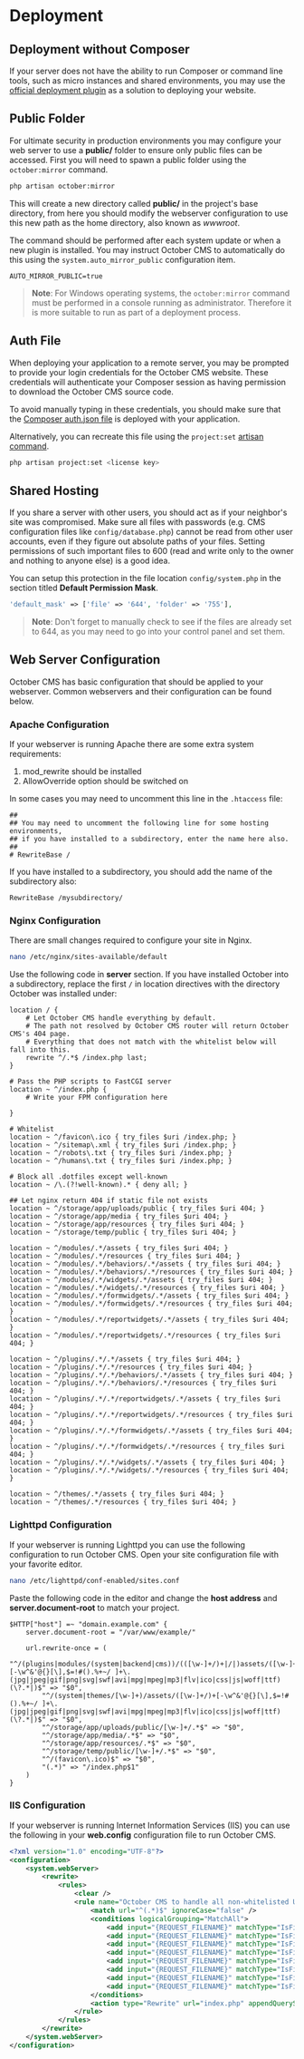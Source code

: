 # Deployment

## Deployment without Composer

<ProductIcon src="https://github.com/octobercms/docs/blob/develop/images/deploy-plugin.png?raw=true" />

If your server does not have the ability to run Composer or command line tools, such as micro instances and shared environments, you may use the [official deployment plugin](https://octobercms.com/plugin/rainlab-deploy) as a solution to deploying your website.

<div class="clearfix"></div>

## Public Folder

For ultimate security in production environments you may configure your web server to use a **public/** folder to ensure only public files can be accessed. First you will need to spawn a public folder using the `october:mirror` command.

```sh
php artisan october:mirror
```

This will create a new directory called **public/** in the project's base directory, from here you should modify the webserver configuration to use this new path as the home directory, also known as *wwwroot*.

The command should be performed after each system update or when a new plugin is installed. You may instruct October CMS to automatically do this using the `system.auto_mirror_public` configuration item.

```text
AUTO_MIRROR_PUBLIC=true
```

> **Note**: For Windows operating systems, the `october:mirror` command must be performed in a console running as administrator. Therefore it is more suitable to run as part of a deployment process.

## Auth File

When deploying your application to a remote server, you may be prompted to provide your login credentials for the October CMS website. These credentials will authenticate your Composer session as having permission to download the October CMS source code.

To avoid manually typing in these credentials, you should make sure that the [Composer auth.json file](https://getcomposer.org/doc/articles/http-basic-authentication.md) is deployed with your application.

Alternatively, you can recreate this file using the `project:set` [artisan command](../console/commands.md#set-project).

```sh
php artisan project:set <license key>
```

## Shared Hosting

If you share a server with other users, you should act as if your neighbor's site was compromised. Make sure all files with passwords (e.g. CMS configuration files like `config/database.php`) cannot be read from other user accounts, even if they figure out absolute paths of your files. Setting permissions of such important files to 600 (read and write only to the owner and nothing to anyone else) is a good idea.

You can setup this protection in the file location `config/system.php` in the section titled **Default Permission Mask**.

```php
'default_mask' => ['file' => '644', 'folder' => '755'],
```

> **Note**: Don't forget to manually check to see if the files are already set to 644, as you may need to go into your control panel and set them.

## Web Server Configuration

October CMS has basic configuration that should be applied to your webserver. Common webservers and their configuration can be found below.

### Apache Configuration

If your webserver is running Apache there are some extra system requirements:

1. mod_rewrite should be installed
1. AllowOverride option should be switched on

In some cases you may need to uncomment this line in the `.htaccess` file:

```
##
## You may need to uncomment the following line for some hosting environments,
## if you have installed to a subdirectory, enter the name here also.
##
# RewriteBase /
```

If you have installed to a subdirectory, you should add the name of the subdirectory also:

```
RewriteBase /mysubdirectory/
```

### Nginx Configuration

There are small changes required to configure your site in Nginx.

```sh
nano /etc/nginx/sites-available/default
```

Use the following code in **server** section. If you have installed October into a subdirectory, replace the first `/` in location directives with the directory October was installed under:

```
location / {
    # Let October CMS handle everything by default.
    # The path not resolved by October CMS router will return October CMS's 404 page.
    # Everything that does not match with the whitelist below will fall into this.
    rewrite ^/.*$ /index.php last;
}

# Pass the PHP scripts to FastCGI server
location ~ ^/index.php {
    # Write your FPM configuration here

}

# Whitelist
location ~ ^/favicon\.ico { try_files $uri /index.php; }
location ~ ^/sitemap\.xml { try_files $uri /index.php; }
location ~ ^/robots\.txt { try_files $uri /index.php; }
location ~ ^/humans\.txt { try_files $uri /index.php; }

# Block all .dotfiles except well-known
location ~ /\.(?!well-known).* { deny all; }

## Let nginx return 404 if static file not exists
location ~ ^/storage/app/uploads/public { try_files $uri 404; }
location ~ ^/storage/app/media { try_files $uri 404; }
location ~ ^/storage/app/resources { try_files $uri 404; }
location ~ ^/storage/temp/public { try_files $uri 404; }

location ~ ^/modules/.*/assets { try_files $uri 404; }
location ~ ^/modules/.*/resources { try_files $uri 404; }
location ~ ^/modules/.*/behaviors/.*/assets { try_files $uri 404; }
location ~ ^/modules/.*/behaviors/.*/resources { try_files $uri 404; }
location ~ ^/modules/.*/widgets/.*/assets { try_files $uri 404; }
location ~ ^/modules/.*/widgets/.*/resources { try_files $uri 404; }
location ~ ^/modules/.*/formwidgets/.*/assets { try_files $uri 404; }
location ~ ^/modules/.*/formwidgets/.*/resources { try_files $uri 404; }
location ~ ^/modules/.*/reportwidgets/.*/assets { try_files $uri 404; }
location ~ ^/modules/.*/reportwidgets/.*/resources { try_files $uri 404; }

location ~ ^/plugins/.*/.*/assets { try_files $uri 404; }
location ~ ^/plugins/.*/.*/resources { try_files $uri 404; }
location ~ ^/plugins/.*/.*/behaviors/.*/assets { try_files $uri 404; }
location ~ ^/plugins/.*/.*/behaviors/.*/resources { try_files $uri 404; }
location ~ ^/plugins/.*/.*/reportwidgets/.*/assets { try_files $uri 404; }
location ~ ^/plugins/.*/.*/reportwidgets/.*/resources { try_files $uri 404; }
location ~ ^/plugins/.*/.*/formwidgets/.*/assets { try_files $uri 404; }
location ~ ^/plugins/.*/.*/formwidgets/.*/resources { try_files $uri 404; }
location ~ ^/plugins/.*/.*/widgets/.*/assets { try_files $uri 404; }
location ~ ^/plugins/.*/.*/widgets/.*/resources { try_files $uri 404; }

location ~ ^/themes/.*/assets { try_files $uri 404; }
location ~ ^/themes/.*/resources { try_files $uri 404; }
```

### Lighttpd Configuration

If your webserver is running Lighttpd you can use the following configuration to run October CMS. Open your site configuration file with your favorite editor.

```sh
nano /etc/lighttpd/conf-enabled/sites.conf
```

Paste the following code in the editor and change the **host address** and  **server.document-root** to match your project.

```
$HTTP["host"] =~ "domain.example.com" {
    server.document-root = "/var/www/example/"

    url.rewrite-once = (
        "^/(plugins|modules/(system|backend|cms))/(([\w-]+/)+|/|)assets/([\w-]+/)+[-\w^&'@{}[\],$=!#().%+~/ ]+\.(jpg|jpeg|gif|png|svg|swf|avi|mpg|mpeg|mp3|flv|ico|css|js|woff|ttf)(\?.*|)$" => "$0",
        "^/(system|themes/[\w-]+)/assets/([\w-]+/)+[-\w^&'@{}[\],$=!#().%+~/ ]+\.(jpg|jpeg|gif|png|svg|swf|avi|mpg|mpeg|mp3|flv|ico|css|js|woff|ttf)(\?.*|)$" => "$0",
        "^/storage/app/uploads/public/[\w-]+/.*$" => "$0",
        "^/storage/app/media/.*$" => "$0",
        "^/storage/app/resources/.*$" => "$0",
        "^/storage/temp/public/[\w-]+/.*$" => "$0",
        "^/(favicon\.ico)$" => "$0",
        "(.*)" => "/index.php$1"
    )
}
```

### IIS Configuration

If your webserver is running Internet Information Services (IIS) you can use the following in your **web.config** configuration file to run October CMS.

```xml
<?xml version="1.0" encoding="UTF-8"?>
<configuration>
    <system.webServer>
        <rewrite>
            <rules>
                <clear />
                <rule name="October CMS to handle all non-whitelisted URLs" stopProcessing="true">
                    <match url="^(.*)$" ignoreCase="false" />
                    <conditions logicalGrouping="MatchAll">
                        <add input="{REQUEST_FILENAME}" matchType="IsFile" pattern="^/.well-known/*" negate="true" />
                        <add input="{REQUEST_FILENAME}" matchType="IsFile" pattern="^/storage/app/uploads/public/.*" negate="true" />
                        <add input="{REQUEST_FILENAME}" matchType="IsFile" pattern="^/storage/app/media/.*" negate="true" />
                        <add input="{REQUEST_FILENAME}" matchType="IsFile" pattern="^/storage/app/resources/.*" negate="true" />
                        <add input="{REQUEST_FILENAME}" matchType="IsFile" pattern="^/storage/temp/public/.*" negate="true" />
                        <add input="{REQUEST_FILENAME}" matchType="IsFile" pattern="^/themes/.*/(assets|resources)/.*" negate="true" />
                        <add input="{REQUEST_FILENAME}" matchType="IsFile" pattern="^/plugins/.*/(assets|resources)/.*" negate="true" />
                        <add input="{REQUEST_FILENAME}" matchType="IsFile" pattern="^/modules/.*/(assets|resources)/.*" negate="true" />
                    </conditions>
                    <action type="Rewrite" url="index.php" appendQueryString="true" />
                </rule>
            </rules>
        </rewrite>
    </system.webServer>
</configuration>
```

